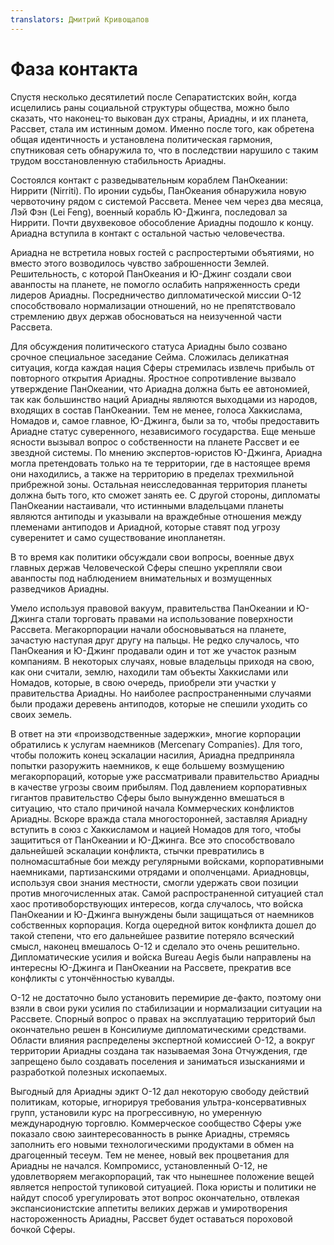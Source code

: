 ```yaml
---
translators: Дмитрий Кривощапов
---
```


# Фаза контакта

Спустя несколько десятилетий после Сепаратистских войн, когда исцелились раны социальной структуры общества, можно было сказать, что наконец-то выкован дух страны, Ариадны, и их планета, Рассвет, стала им истинным домом. Именно после того, как обретена общая идентичность и установлена политическая гармония, спутниковая сеть обнаружила то, что в последствии нарушило с таким трудом восстановленную стабильность Ариадны.

Состоялся контакт с разведывательным кораблем ПанОкеании: Ниррити (Nirriti). По иронии судьбы, ПанОкеания обнаружила новую червоточину рядом с системой Рассвета. Менее чем через два месяца, Лэй Фэн (Lei Feng), военный корабль Ю-Джинга, последовал за Ниррити. Почти двухвековое обособление Ариадны подошло к концу. Ариадна вступила в контакт с остальной частью человечества.

Ариадна не встретила новых гостей с распростертыми объятиями, но вместо этого возводилось чувство заброшенности Землей. Решительность, с которой ПанОкеания и Ю-Джинг создали свои аванпосты на планете, не помогло ослабить напряженность среди лидеров Ариадны. Посредничество дипломатической миссии О-12 способствовало нормализации отношений, но не препятствовало стремлению двух держав обосноваться на неизученной части Рассвета.

Для обсуждения политического статуса Ариадны было созвано срочное специальное заседание Сейма. Сложилась деликатная ситуация, когда каждая нация Сферы стремилась извлечь прибыль от повторного открытия Ариадны. Яростное сопротивление вызвало утверждение ПанОкеании, что Ариадна должна быть ее автономией, так как большинство наций Ариадны являются выходцами из народов, входящих в состав ПанОкеании. Тем не менее, голоса Хаккислама, Номадов и, самое главное, Ю-Джинга, были за то, чтобы предоставить Ариадне статус суверенного, независимого государства. Еще меньше ясности вызывал вопрос о собственности на планете Рассвет и ее звездной системы. По мнению экспертов-юристов Ю-Джинга, Ариадна могла претендовать только на те территории, где в настоящее время они находились, а также на территорию в пределах трехмильной прибрежной зоны. Остальная неисследованная территория планеты должна быть того, кто сможет занять ее. С другой стороны, дипломаты ПанОкеании настаивали, что истинными владельцами планеты являются антиподы и указывали на враждебные отношения между племенами антиподов и Ариадной, которые ставят под угрозу суверенитет и само существование инопланетян.

В то время как политики обсуждали свои вопросы, военные двух главных держав Человеческой Сферы спешно укрепляли свои аванпосты под наблюдением внимательных и возмущенных разведчиков Ариадны.

Умело используя правовой вакуум, правительства ПанОкеании и Ю-Джинга стали торговать правами на использование поверхности Рассвета. Мегакорпорации начали обосновываться на планете, зачастую наступая друг другу на пальцы. Не редко случалось, что ПанОкеания и Ю-Джинг продавали один и тот же участок разным компаниям. В некоторых случаях, новые владельцы приходя на свою, как они считали, землю, находили там объекты Хаккислами или Номадов, которые, в свою очередь, приобрели эти участки у правительства Ариадны. Но наиболее распространенными случаями были продажи деревень антиподов, которые не спешили уходить со своих земель.

В ответ на эти «производственные задержки», многие корпорации обратились к услугам наемников (Mercenary Companies). Для того, чтобы положить конец эскалации насилия, Ариадна предприняла попытки разоружить наемников, к еще большему возмущению мегакорпораций, которые уже рассматривали правительство Ариадны в качестве угрозы своим прибылям. Под давлением корпоративных гигантов правительство Сферы было вынужденно вмешаться в ситуацию, что стало причиной начала Коммерческих конфликтов Ариадны. Вскоре вражда стала многосторонней, заставляя Ариадну вступить в союз с Хаккисламом и нацией Номадов для того, чтобы защититься от ПанОкеании и Ю-Джинга. Все это способствовало дальнейшей эскалации конфликта, стычки превратились в полномасштабные бои между регулярными войсками, корпоративными наемниками, партизанскими отрядами и ополченцами. Ариадновцы, используя свои знания местности, смогли удержать свои позиции против многочисленных атак. Самой распространенной ситуацией стал хаос противоборствующих интересов, когда случалось, что войска ПанОкеании и Ю-Джинга вынуждены были защищаться от наемников собственных корпорация. Когда оцередной виток конфликта дошел до такой степени, что его дальнейшее развитие потеряло всяческий смысл, наконец вмешалось О-12 и сделало это очень решительно. Дипломатические усилия и войска Bureau Aegis были направлены на интересны Ю-Джинга и ПанОкеании на Рассвете, прекратив все конфликты с утончённостью кувалды.

О-12 не достаточно было установить перемирие де-факто, поэтому они взяли в свои руки усилия по стабилизации и нормализации ситуации на Рассвете. Спорный вопрос о правах на эксплуатацию территорий был окончательно решен в Консилиуме дипломатическими средствами. Области влияния распределены экспертной комиссией О-12, а вокруг территории Ариадны создана так называемая Зона Отчуждения, где запрещено было создавать поселения и заниматься изысканиями и разработкой полезных ископаемых.

Выгодный для Ариадны эдикт О-12 дал некоторую свободу действий политикам, которые, игнорируя требования ультра-консервативных групп, установили курс на прогрессивную, но умеренную международную торговлю. Коммерческое сообщество Сферы уже показало свою заинтересованность в рынке Ариадны, стремясь заполнить его новыми технологическими продуктами в обмен на драгоценный тесеум. Тем не менее, новый век процветания для Ариадны не начался. Компромисс, установленный О-12, не удовлетворяем мегакорпораций, так что нынешнее положение вещей является непростой тупиковой ситуацией. Пока юристы и политики не найдут способ урегулировать этот вопрос окончательно, отвлекая экспансионистские аппетиты великих держав и умиротворения настороженность Ариадны, Рассвет будет оставаться пороховой бочкой Сферы.
